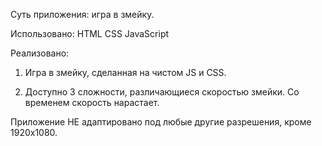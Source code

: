 Суть приложения: игра в змейку.

Использовано: 
HTML
CSS
JavaScript

Реализовано: 

1) Игра в змейку, сделанная на чистом JS и CSS.

2) Доступно 3 сложности, различающиеся скоростью змейки. Со временем скорость нарастает.

Приложение НЕ адаптировано под любые другие разрешения, кроме 1920x1080.